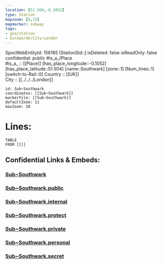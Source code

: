 ```yaml
---
location: [51.504,-0.1052] 
type: Station 
mapzoom: [8,15] 
mapmarker: subway 
tags:
- geo/station
- Europe/UK/City~London
---
```

SpocWebEntityId: 156165
[StationSId::] 
isDeleted: false
isReadOnly: false
confidential: public
#is_a_/Place  
#is_a_ :: [[Place]] 
[has_place_longitude::-0.1052] 
[has_place_latitude::51.504] 
[name::Southwark] 
[zone::1] 
[Num_lines::1] 
[switch-to-Rail::0] 
Country :: [[UK]]  
City :: [[../../../London]]  


```leaflet
id: Sub~Southwark
coordinates: [[Sub~Southwark]] 
markerFile: [[Sub~Southwark]] 
defaultZoom: 11 
maxZoom: 18
```


# Lines: 
```dataview
TABLE 
FROM [[]] 
```


## Confidential Links & Embeds: 

### [Sub~Southwark](/_Standards/Earth/Continent/Europe/Europe~North/UK/England/Regions~England/London,Greater/cities~GreaterLondon/Underground/Station/Sub~Southwark.md) 

### [Sub~Southwark.public](/_public/Earth/Continent/Europe/Europe~North/UK/England/Regions~England/London,Greater/cities~GreaterLondon/Underground/Station/Sub~Southwark.public.md) 

### [Sub~Southwark.internal](/_internal/Earth/Continent/Europe/Europe~North/UK/England/Regions~England/London,Greater/cities~GreaterLondon/Underground/Station/Sub~Southwark.internal.md) 

### [Sub~Southwark.protect](/_protect/Earth/Continent/Europe/Europe~North/UK/England/Regions~England/London,Greater/cities~GreaterLondon/Underground/Station/Sub~Southwark.protect.md) 

### [Sub~Southwark.private](/_private/Earth/Continent/Europe/Europe~North/UK/England/Regions~England/London,Greater/cities~GreaterLondon/Underground/Station/Sub~Southwark.private.md) 

### [Sub~Southwark.personal](/_personal/Earth/Continent/Europe/Europe~North/UK/England/Regions~England/London,Greater/cities~GreaterLondon/Underground/Station/Sub~Southwark.personal.md) 

### [Sub~Southwark.secret](/_secret/Earth/Continent/Europe/Europe~North/UK/England/Regions~England/London,Greater/cities~GreaterLondon/Underground/Station/Sub~Southwark.secret.md)


